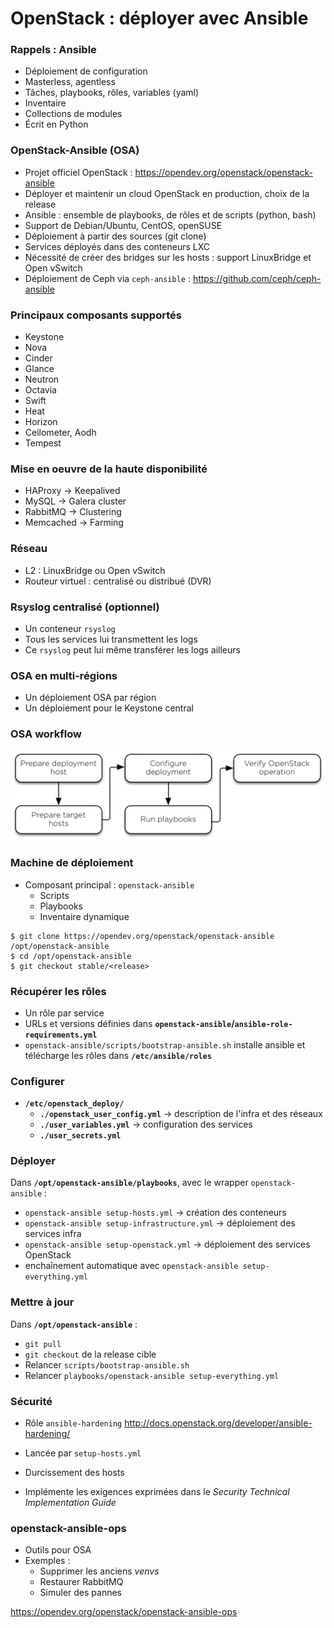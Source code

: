 # OpenStack : déployer avec Ansible

### Rappels : Ansible

- Déploiement de configuration
- Masterless, agentless
- Tâches, playbooks, rôles, variables (yaml)
- Inventaire
- Collections de modules
- Écrit en Python

### OpenStack-Ansible (OSA)

- Projet officiel OpenStack : <https://opendev.org/openstack/openstack-ansible>
- Déployer et maintenir un cloud OpenStack en production, choix de la release
- Ansible : ensemble de playbooks, de rôles et de scripts (python, bash)
- Support de Debian/Ubuntu, CentOS, openSUSE
- Déploiement à partir des sources (git clone)
- Services déployés dans des conteneurs LXC
- Nécessité de créer des bridges sur les hosts : support LinuxBridge et Open vSwitch
- Déploiement de Ceph via `ceph-ansible` : <https://github.com/ceph/ceph-ansible>

### Principaux composants supportés

- Keystone
- Nova
- Cinder
- Glance
- Neutron
- Octavia
- Swift
- Heat
- Horizon
- Ceilometer, Aodh
- Tempest

### Mise en oeuvre de la haute disponibilité

- HAProxy -> Keepalived
- MySQL -> Galera cluster
- RabbitMQ -> Clustering
- Memcached -> Farming 

### Réseau

- L2 : LinuxBridge ou Open vSwitch
- Routeur virtuel : centralisé ou distribué (DVR)

### Rsyslog centralisé (optionnel)

- Un conteneur `rsyslog`
- Tous les services lui transmettent les logs
- Ce `rsyslog` peut lui même transférer les logs ailleurs

### OSA en multi-régions

- Un déploiement OSA par région
- Un déploiement pour le Keystone central

### OSA workflow

![](images/openstack/osa-workflow.png)

### Machine de déploiement

- Composant principal : `openstack-ansible`
  - Scripts
  - Playbooks
  - Inventaire dynamique

```
$ git clone https://opendev.org/openstack/openstack-ansible /opt/openstack-ansible
$ cd /opt/openstack-ansible
$ git checkout stable/<release>
```

### Récupérer les rôles

- Un rôle par service
- URLs et versions définies dans __`openstack-ansible`/`ansible-role-requirements.yml`__
- `openstack-ansible/scripts/bootstrap-ansible.sh` installe ansible et télécharge les rôles dans __`/etc/ansible/roles`__

### Configurer

- __`/etc/openstack_deploy/`__
  - __`./openstack_user_config.yml`__ -> description de l'infra et des réseaux
  - __`./user_variables.yml`__ -> configuration des services
  - __`./user_secrets.yml`__

### Déployer

Dans __`/opt/openstack-ansible/playbooks`__, avec le wrapper `openstack-ansible` :

- `openstack-ansible setup-hosts.yml` -> création des conteneurs
- `openstack-ansible setup-infrastructure.yml` -> déploiement des services infra
- `openstack-ansible setup-openstack.yml` -> déploiement des services OpenStack
-  enchaînement automatique avec `openstack-ansible setup-everything.yml`

### Mettre à jour

Dans __`/opt/openstack-ansible`__ :

- `git pull`
- `git checkout` de la release cible
- Relancer `scripts/bootstrap-ansible.sh`
- Relancer `playbooks/openstack-ansible setup-everything.yml`

### Sécurité

- Rôle `ansible-hardening` <http://docs.openstack.org/developer/ansible-hardening/>

- Lancée par `setup-hosts.yml`

- Durcissement des hosts

- Implémente les exigences exprimées dans le _Security Technical Implementation Guide_

### openstack-ansible-ops

- Outils pour OSA
- Exemples :
  - Supprimer les anciens *venvs*
  - Restaurer RabbitMQ
  - Simuler des pannes

<https://opendev.org/openstack/openstack-ansible-ops>

